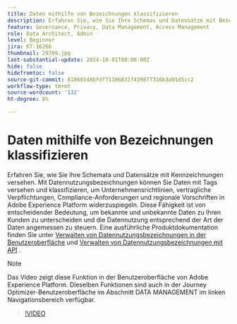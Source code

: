 ```yaml
---
title: Daten mithilfe von Bezeichnungen klassifizieren
description: Erfahren Sie, wie Sie Ihre Schemas und Datensätze mit Bezeichnungen versehen.
feature: Governance, Privacy, Data Management, Access Management
role: Data Architect, Admin
level: Beginner
jira: KT-16266
thumbnail: 29709.jpg
last-substantial-update: 2024-10-01T00:00:00Z
hide: false
hidefromtoc: false
source-git-commit: 810601d8bfdf71386831f439877316b3a91d5cc2
workflow-type: tm+mt
source-wordcount: '132'
ht-degree: 8%

---
```


# Daten mithilfe von Bezeichnungen klassifizieren

Erfahren Sie, wie Sie Ihre Schemata und Datensätze mit Kennzeichnungen versehen. Mit Datennutzungsbezeichnungen können Sie Daten mit Tags versehen und klassifizieren, um Unternehmensrichtlinien, vertragliche Verpflichtungen, Compliance-Anforderungen und regionale Vorschriften in Adobe Experience Platform widerzuspiegeln. Diese Fähigkeit ist von entscheidender Bedeutung, um bekannte und unbekannte Daten zu Ihren Kunden zu unterscheiden und die Datennutzung entsprechend der Art der Daten angemessen zu steuern. Eine ausführliche Produktdokumentation finden Sie unter [Verwalten von Datennutzungsbezeichnungen in der Benutzeroberfläche](https://experienceleague.adobe.com/docs/experience-platform/data-governance/labels/user-guide.html?lang=de) und [Verwalten von Datennutzungsbezeichnungen mit API](https://experienceleague.adobe.com/docs/experience-platform/data-governance/labels/dataset-api.html) .

>[!NOTE]
>
>Das Video zeigt diese Funktion in der Benutzeroberfläche von Adobe Experience Platform. Dieselben Funktionen sind auch in der Journey Optimizer-Benutzeroberfläche im Abschnitt DATA MANAGEMENT im linken Navigationsbereich verfügbar.

>[!VIDEO](https://video.tv.adobe.com/v/29709?learn=on)
